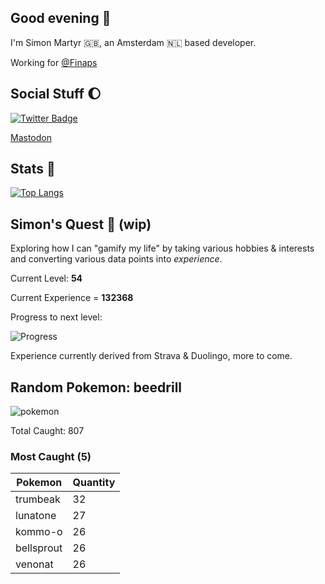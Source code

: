 ## Good evening 🌙

I'm Simon Martyr 🇬🇧, an Amsterdam 🇳🇱 based developer. 

Working for [@Finaps](https://www.finaps.nl/) 


## Social Stuff 🌔

[![Twitter Badge](https://img.shields.io/badge/-@vintage_si-1ca0f1?style=flat-square&labelColor=1ca0f1&logo=twitter&logoColor=white&link=https://twitter.com/vintage_si)](https://twitter.com/vintage_si)

<a rel="me" href="https://fosstodon.org/@martyr">Mastodon</a>

## Stats 🤖

[![Top Langs](https://github-readme-stats.vercel.app/api/top-langs/?username=simonmartyr&layout=compact)](https://github.com/anuraghazra/github-readme-stats)

## Simon's Quest 🚧 (wip)

Exploring how I can "gamify my life" by taking various hobbies & interests and converting various data points into _experience_.

Current Level: **54**

Current Experience = **132368**

Progress to next level:


![Progress](https://progress-bar.dev/89/?width=250)

Experience currently derived from Strava & Duolingo, more to come.

## Random Pokemon: beedrill
 
![pokemon](https:&#x2F;&#x2F;raw.githubusercontent.com&#x2F;PokeAPI&#x2F;sprites&#x2F;master&#x2F;sprites&#x2F;pokemon&#x2F;15.png) 

Total Caught: 807

### Most Caught (5)

Pokemon | Quantity |
--- | --- |
trumbeak|32
lunatone|27
kommo-o|26
bellsprout|26
venonat|26

